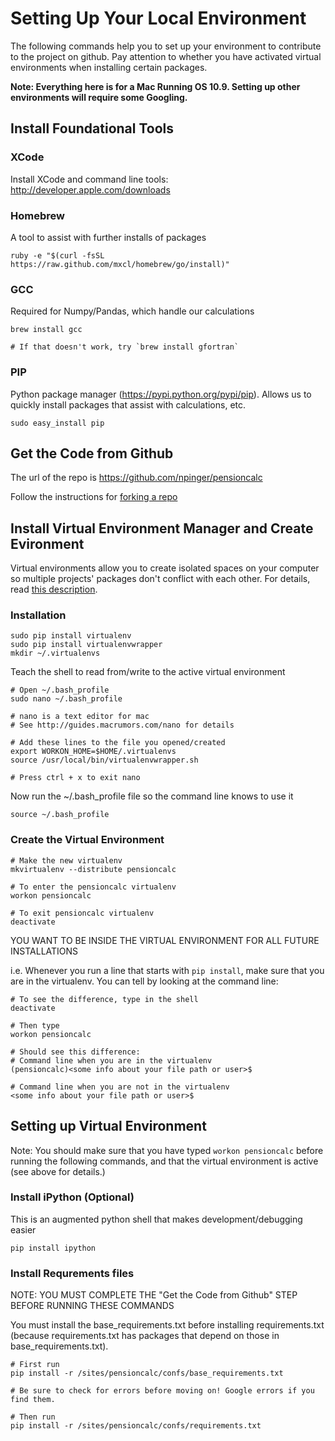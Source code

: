 # Setting Up Your Local Environment

The following commands help you to set up your environment to contribute to the project on github. Pay attention to whether you have activated virtual environments when installing certain packages.

**Note: Everything here is for a Mac Running OS 10.9. Setting up other environments will require some Googling.**

## Install Foundational Tools

### XCode

Install XCode and command line tools: http://developer.apple.com/downloads

### Homebrew

A tool to assist with further installs of packages

    ruby -e "$(curl -fsSL https://raw.github.com/mxcl/homebrew/go/install)"

### GCC

Required for Numpy/Pandas, which handle our calculations

    brew install gcc

    # If that doesn't work, try `brew install gfortran`

### PIP

Python package manager (https://pypi.python.org/pypi/pip). Allows us to quickly install packages that assist with calculations, etc.

    sudo easy_install pip


## Get the Code from Github

The url of the repo is https://github.com/npinger/pensioncalc

Follow the instructions for [forking a repo](https://help.github.com/articles/fork-a-repo/)

## Install Virtual Environment Manager and Create Evironment

Virtual environments allow you to create isolated spaces on your computer so multiple projects' packages don't conflict with each other. For details, read [this description](http://www.silverwareconsulting.com/index.cfm/2012/7/24/Getting-Started-with-virtualenv-and-virtualenvwrapper-in-Python).

### Installation

    sudo pip install virtualenv
    sudo pip install virtualenvwrapper
    mkdir ~/.virtualenvs

Teach the shell to read from/write to the active virtual environment

    # Open ~/.bash_profile
    sudo nano ~/.bash_profile

    # nano is a text editor for mac
    # See http://guides.macrumors.com/nano for details

    # Add these lines to the file you opened/created
    export WORKON_HOME=$HOME/.virtualenvs
    source /usr/local/bin/virtualenvwrapper.sh

    # Press ctrl + x to exit nano

Now run the ~/.bash_profile file so the command line knows to use it

    source ~/.bash_profile

### Create the Virtual Environment

    # Make the new virtualenv
    mkvirtualenv --distribute pensioncalc

    # To enter the pensioncalc virtualenv
    workon pensioncalc

    # To exit pensioncalc virtualenv
    deactivate

YOU WANT TO BE INSIDE THE VIRTUAL ENVIRONMENT FOR ALL FUTURE INSTALLATIONS

i.e. Whenever you run a line that starts with `pip install`, make sure that you are in the virtualenv. You can tell by looking at the command line:

    # To see the difference, type in the shell
    deactivate

    # Then type
    workon pensioncalc

    # Should see this difference:
    # Command line when you are in the virtualenv
    (pensioncalc)<some info about your file path or user>$

    # Command line when you are not in the virtualenv
    <some info about your file path or user>$


## Setting up Virtual Environment

Note: You should make sure that you have typed `workon pensioncalc` before running the following commands, and that the virtual environment is active (see above for details.)

### Install iPython (Optional)

This is an augmented python shell that makes development/debugging easier

    pip install ipython

### Install Requrements files

NOTE: YOU MUST COMPLETE THE "Get the Code from Github" STEP BEFORE RUNNING THESE COMMANDS

You must install the base_requirements.txt before installing requirements.txt (because requirements.txt has packages that depend on those in base_requirements.txt).

    # First run
    pip install -r /sites/pensioncalc/confs/base_requirements.txt

    # Be sure to check for errors before moving on! Google errors if you find them.

    # Then run
    pip install -r /sites/pensioncalc/confs/requirements.txt
